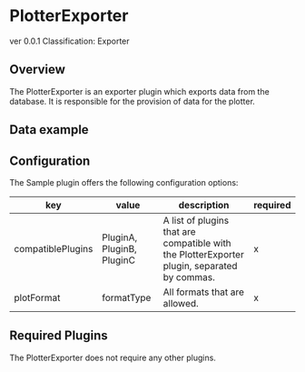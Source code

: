 # PlotterExporter
ver 0.0.1
Classification: Exporter

Overview
-----
The PlotterExporter is an exporter plugin which exports data from the database. It is responsible for the provision of data for the plotter. 

Data example
-----

Configuration
-----
The Sample plugin offers the following configuration options:

| key  | value | description | required |
| ------------- | ------------- |  ------------- | ------------- |
| compatiblePlugins | PluginA, PluginB, PluginC | A list of plugins that are compatible with the PlotterExporter plugin, separated by commas. | x
plotFormat | formatType | All formats that are allowed. | x |

Required Plugins
-----
The PlotterExporter does not require any other plugins.


 